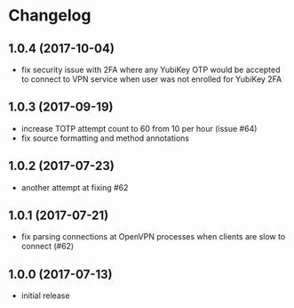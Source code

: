 # Changelog

## 1.0.4 (2017-10-04)
- fix security issue with 2FA where any YubiKey OTP would be accepted to 
  connect to VPN service when user was not enrolled for YubiKey 2FA

## 1.0.3 (2017-09-19)
- increase TOTP attempt count to 60 from 10 per hour (issue #64)
- fix source formatting and method annotations

## 1.0.2 (2017-07-23)
- another attempt at fixing #62

## 1.0.1 (2017-07-21)
- fix parsing connections at OpenVPN processes when clients are slow to connect
  (#62)

## 1.0.0 (2017-07-13)
- initial release
